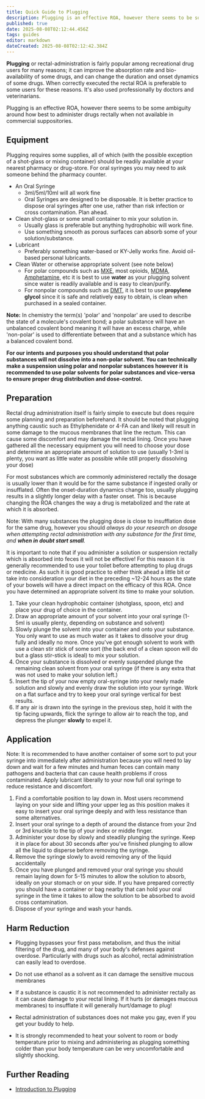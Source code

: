 ```yaml
---
title: Quick Guide to Plugging
description: Plugging is an effective ROA, however there seems to be some ambiguity around how best to administer drugs rectally when not available in commercial...
published: true
date: 2025-08-08T02:12:44.456Z
tags: guides
editor: markdown
dateCreated: 2025-08-08T02:12:42.384Z
---
```


**Plugging** or rectal-administration is fairly popular among recreational drug users for many reasons; it can improve the absorption rate and bio-availability of some drugs, and can change the duration and onset dynamics of some drugs. When correctly executed the rectal ROA is preferable to some users for these reasons. It's also used professionally by doctors and veterinarians.

Plugging is an effective ROA, however there seems to be some ambiguity around how best to administer drugs rectally when not available in commercial suppositories.

## Equipment

Plugging requires some supplies, all of which (with the possible exception of a shot-glass or mixing container) should be readily available at your nearest pharmacy or drug-store. For oral syringes you may need to ask someone behind the pharmacy counter.

* An Oral Syringe
  * 3ml/5ml/10ml will all work fine
  * Oral Syringes are designed to be disposable. It is better practice to dispose oral syringes after one use, rather than risk infection or cross contamination. Plan ahead.
* Clean shot-glass or some small container to mix your solution in.
  * Usually glass is preferable but anything hydrophobic will work fine.
  * Use something smooth as porous surfaces can absorb some of your solution/substance.
* Lubricant
  * Preferably something water-based or KY-Jelly works fine. Avoid oil-based personal lubricants.
* Clean Water or otherwise appropriate solvent (see note below)
  * For polar compounds such as [MXE](/en/mxe), most opioids, [MDMA](/en/mdma), [Amphetamine](/en/amphetamine), etc it is best to use **water** as your plugging solvent since water is readily available and is easy to clean/purify.
  * For nonpolar compounds such as [DMT](/en/dmt), it is best to use **propylene glycol** since it is safe and relatively easy to obtain, is clean when purchased in a sealed container.

**Note:** In chemistry the term(s) 'polar' and 'nonpolar' are used to describe the state of a molecule's covalent bond; a polar substance will have an unbalanced covalent bond meaning it will have an excess charge, while 'non-polar' is used to differentiate between that and a substance which has a balanced covalent bond.

**For our intents and purposes you should understand that polar substances will not dissolve into a non-polar solvent. You can technically make a suspension using polar and nonpolar substances however it is recommended to use polar solvents for polar substances and vice-versa to ensure proper drug distribution and dose-control.**

## Preparation

Rectal drug administration itself is fairly simple to execute but does require some planning and preparation beforehand.
It should be noted that plugging anything caustic such as Ethylphenidate or 4-FA can and likely will result in some damage to the mucous membranes that line the rectum. This can cause some discomfort and may damage the rectal lining. Once you have gathered all the necessary equipment you will need to choose your dose and determine an appropriate amount of solution to use (usually 1-3ml is plenty, you want as little water as possible while still properly dissolving your dose)

For most substances which are commonly administered rectally the dosage is usually lower than it would be for the same substance if ingested orally or insufflated. Often the onset-duration dynamics change too, usually plugging results in a slightly longer delay with a faster onset. This is because changing the ROA changes the way a drug is metabolized and the rate at which it is absorbed.

Note: With many substances the plugging dose is close to insufflation dose for the same drug, however you should *always do your research on dosage when attempting rectal administration with any substance for the first time, and **when in doubt start small**.*

It is important to note that if you administer a solution or suspension rectally which is absorbed into feces it will not be effective! For this reason it is generally recommended to use your toilet before attempting to plug drugs or medicine. As such it is good practice to either think ahead a little bit or take into consideration your diet in the preceding ~12-24 hours as the state of your bowels will have a direct impact on the efficacy of this ROA.
Once you have determined an appropriate solvent its time to make your solution.

1. Take your clean hydrophobic container (shotglass, spoon, etc) and place your drug of choice in the container.
2. Draw an appropriate amount of your solvent into your oral syringe (1-5ml is usually plenty, depending on substance and solvent)
3. Slowly plunge the solvent into your container and onto your substance. You only want to use as much water as it takes to dissolve your drug fully and ideally no more. Once you've got enough solvent to work with use a clean stir stick of some sort (the back end of a clean spoon will do but a glass stir-stick is ideal) to mix your solution.
4. Once your substance is dissolved or evenly suspended plunge the remaining clean solvent from your oral syringe (if there is any extra that was not used to make your solution left.)
5. Insert the tip of your now empty oral-syringe into your newly made solution and slowly and evenly draw the solution into your syringe. Work on a flat surface and try to keep your oral syringe vertical for best results.
6. If any air is drawn into the syringe in the previous step, hold it with the tip facing upwards, flick the syringe to allow air to reach the top, and depress the plunger **slowly** to expel it.

## Application

Note: It is recommended to have another container of some sort to put your syringe into immediately after administration because you will need to lay down and wait for a few minutes and human feces can contain many pathogens and bacteria that can cause health problems if cross contaminated.
Apply lubricant liberally to your now full oral syringe to reduce resistance and discomfort.

1. Find a comfortable position to lay down in. Most users recommend laying on your side and lifting your upper leg as this position makes it easy to insert your oral syringe deeply and with less resistance than some alternatives.
2. Insert your oral syringe to a depth of around the distance from your 2nd or 3rd knuckle to the tip of your index or middle finger.
3. Administer your dose by slowly and steadily plunging the syringe. Keep it in place for about 30 seconds after you've finished plunging to allow all the liquid to disperse before removing the syringe.
4. Remove the syringe slowly to avoid removing any of the liquid accidentally
5. Once you have plunged and removed your oral syringe you should remain laying down for 5-15 minutes to allow the solution to absorb, ideally on your stomach or on your side. If you have prepared correctly you should have a container or bag nearby that can hold your oral syringe in the time it takes to allow the solution to be absorbed to avoid cross contamination.
6. Dispose of your syringe and wash your hands.

## Harm Reduction

* Plugging bypasses your first pass metabolism, and thus the initial filtering of the drug, and many of your body's defenses against overdose. Particularly with drugs such as alcohol, rectal administration can easily lead to overdose.

* Do not use ethanol as a solvent as it can damage the sensitive mucous membranes

* If a substance is caustic it is not recommended to administer rectally as it can cause damage to your rectal lining. If it hurts (or damages mucous membranes) to insufflate it will generally hurt/damage to plug!

* Rectal administration of substances does not make you gay, even if you get your buddy to help.

* It is strongly recommended to heat your solvent to room or body temperature prior to mixing and administering as plugging something colder than your body temperature can be very uncomfortable and slightly shocking.

## Further Reading

* [Introduction to Plugging](http://tripsit.me/introduction-to-plugging)